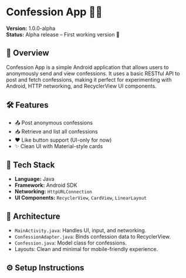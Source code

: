 # Confession App 📱📝

**Version:** 1.0.0-alpha  
**Status:** Alpha release – First working version 🚀

## 📌 Overview

Confession App is a simple Android application that allows users to anonymously send and view confessions. It uses a basic RESTful API to post and fetch confessions, making it perfect for experimenting with Android, HTTP networking, and RecyclerView UI components.

## 🛠 Features

- 📤 Post anonymous confessions
- 📥 Retrieve and list all confessions
- ❤️ Like button support (UI-only for now)
- ✨ Clean UI with Material-style cards

## 🧪 Tech Stack

- **Language:** Java  
- **Framework:** Android SDK  
- **Networking:** `HttpURLConnection`  
- **UI Components:** `RecyclerView`, `CardView`, `LinearLayout`  

## 🧩 Architecture

- `MainActivity.java`: Handles UI, input, and networking.
- `ConfessionAdapter.java`: Binds confession data to RecyclerView.
- `Confession.java`: Model class for confessions.
- Layouts: Clean and minimal for mobile-friendly experience.

## ⚙️ Setup Instructions

   ```bash

